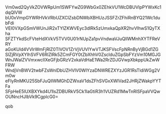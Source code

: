 Vm0wd2QyVkZOVWRpUm1SWFYwZG9WbGx0ZEhkVU1WcDBUVlpPYWxKc1dqQlVW
bU0xVmpGYWRHVkVRbUZXClZsbDNWbXBHUzJSSFZrZFhiRnBYQ21Wc1dubFdi
VEI0VXpGSmVWUnJiR2xTYlZKWVEyc3dlRk5zUmxkaQpXR2hvVlhwS1QyTXha
SFZTYkdScFVteHdXVkV5TVV0U01rNUpZa1pvVndwaVJuQllWMnhXYTFReVRY
aGoKUld4VVlrWmFjRlZ0TlVOV1ZrVjVUVlYwVTJKSFVscFpNRnByVjBGd1ZG
SlZjRVpXYlhSVFV6RlZlRk5ZCmFGY0tZbXhhV0ZsclduZGpSbFYzVm10MGJG
WnJWalZVVmxwcllXeGFjbGRzV2xkaVdHaE1Wa2RrZDJGVwpXbkppUkZwWFRW
WndjVnBWV2twbFZsWnlDbUZHVlV0WlYzaDNWREZXYzJGR1RsTldiWGg2Vm0w
eFIyRnMKU25SbFJuQllWMGhDZWxaV1dsZFhSVGxXWlVad2JHRjZWakpYYTFa
SFpHeE5lUXBXYkd4U1lsZDBURkV5Ck1IaGtiR3h1VUZRd1MwTnRlSFpaVVQw
OUNncHJlbVk9CgplcG0=

qob